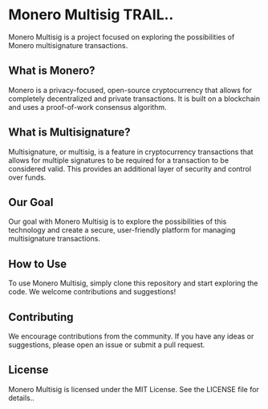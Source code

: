# Monero Multisig TRAIL..

Monero Multisig is a project focused on exploring the possibilities of Monero multisignature transactions.

## What is Monero?
Monero is a privacy-focused, open-source cryptocurrency that allows for completely decentralized and private transactions. It is built on a blockchain and uses a proof-of-work consensus algorithm.

## What is Multisignature?
Multisignature, or multisig, is a feature in cryptocurrency transactions that allows for multiple signatures to be required for a transaction to be considered valid. This provides an additional layer of security and control over funds.

## Our Goal
Our goal with Monero Multisig is to explore the possibilities of this technology and create a secure, user-friendly platform for managing multisignature transactions.

## How to Use
To use Monero Multisig, simply clone this repository and start exploring the code. We welcome contributions and suggestions!

## Contributing
We encourage contributions from the community. If you have any ideas or suggestions, please open an issue or submit a pull request.

## License
Monero Multisig is licensed under the MIT License. See the LICENSE file for details..
